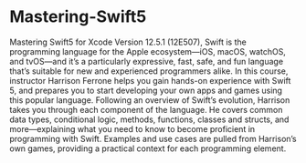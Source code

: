 # Mastering-Swift5
Mastering Swift5 for Xcode Version 12.5.1 (12E507), Swift is the programming language for the Apple ecosystem—iOS, macOS, watchOS, and tvOS—and it’s a particularly expressive, fast, safe, and fun language that’s suitable for new and experienced programmers alike. In this course, instructor Harrison Ferrone helps you gain hands-on experience with Swift 5, and prepares you to start developing your own apps and games using this popular language. Following an overview of Swift’s evolution, Harrison takes you through each component of the language. He covers common data types, conditional logic, methods, functions, classes and structs, and more—explaining what you need to know to become proficient in programming with Swift. Examples and use cases are pulled from Harrison’s own games, providing a practical context for each programming element.
